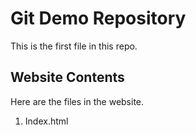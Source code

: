 # Git Demo Repository

This is the first file in this repo.

## Website Contents

Here are the files in the website.
1. Index.html